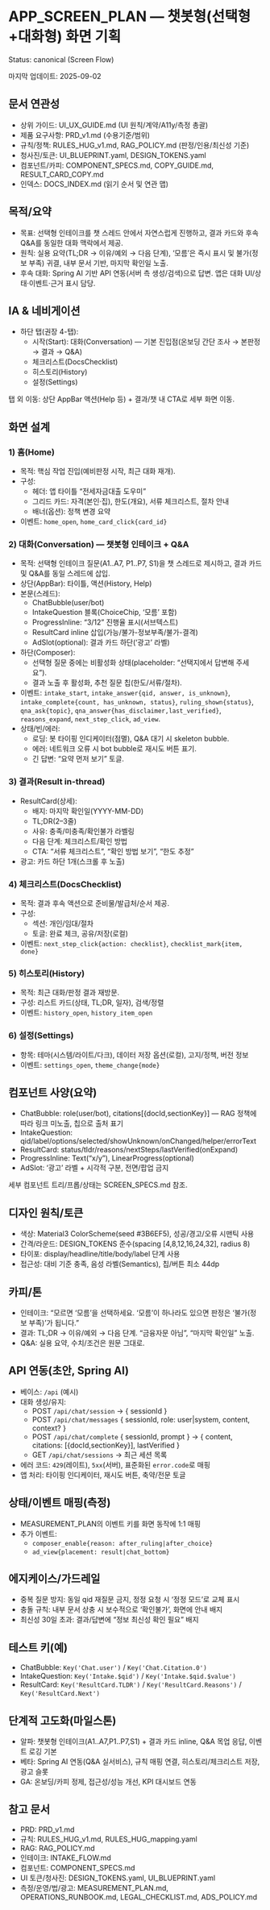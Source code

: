 # APP_SCREEN_PLAN — 챗봇형(선택형+대화형) 화면 기획
Status: canonical (Screen Flow)

마지막 업데이트: 2025-09-02

## 문서 연관성
- 상위 가이드: UI_UX_GUIDE.md (UI 원칙/계약/A11y/측정 총괄)
- 제품 요구사항: PRD_v1.md (수용기준/범위)
- 규칙/정책: RULES_HUG_v1.md, RAG_POLICY.md (판정/인용/최신성 기준)
- 청사진/토큰: UI_BLUEPRINT.yaml, DESIGN_TOKENS.yaml
- 컴포넌트/카피: COMPONENT_SPECS.md, COPY_GUIDE.md, RESULT_CARD_COPY.md
- 인덱스: DOCS_INDEX.md (읽기 순서 및 연관 맵)

## 목적/요약
- 목표: 선택형 인테이크를 챗 스레드 안에서 자연스럽게 진행하고, 결과 카드와 후속 Q&A를 동일한 대화 맥락에서 제공.
- 원칙: 실용 요약(TL;DR → 이유/예외 → 다음 단계), ‘모름’은 즉시 표시 및 불가(정보 부족) 귀결, 내부 문서 기반, 마지막 확인일 노출.
- 후속 대화: Spring AI 기반 API 연동(서버 측 생성/검색)으로 답변. 앱은 대화 UI/상태·이벤트·근거 표시 담당.

## IA & 네비게이션
- 하단 탭(권장 4-탭):
  - 시작(Start): 대화(Conversation) — 기본 진입점(온보딩 간단 조사 → 본판정 → 결과 → Q&A)
  - 체크리스트(DocsChecklist)
  - 히스토리(History)
  - 설정(Settings)

탭 외 이동: 상단 AppBar 액션(Help 등) + 결과/챗 내 CTA로 세부 화면 이동.

## 화면 설계

### 1) 홈(Home)
- 목적: 핵심 작업 진입(예비판정 시작, 최근 대화 재개).
- 구성:
  - 헤더: 앱 타이틀 “전세자금대출 도우미”
  - 그리드 카드: 자격(본인·집), 한도(개요), 서류 체크리스트, 절차 안내
  - 배너(옵션): 정책 변경 요약
- 이벤트: `home_open`, `home_card_click{card_id}`

### 2) 대화(Conversation) — 챗봇형 인테이크 + Q&A
- 목적: 선택형 인테이크 질문(A1..A7, P1..P7, S1)을 챗 스레드로 제시하고, 결과 카드 및 Q&A를 동일 스레드에 삽입.
- 상단(AppBar): 타이틀, 액션(History, Help)
- 본문(스레드):
  - ChatBubble(user/bot)
  - IntakeQuestion 블록(ChoiceChip, ‘모름’ 포함)
  - ProgressInline: “3/12” 진행율 표시(서브텍스트)
  - ResultCard inline 삽입(가능/불가-정보부족/불가-결격)
  - AdSlot(optional): 결과 카드 하단(‘광고’ 라벨)
- 하단(Composer):
  - 선택형 질문 중에는 비활성화 상태(placeholder: “선택지에서 답변해 주세요”).
  - 결과 노출 후 활성화, 추천 질문 칩(한도/서류/절차).
- 이벤트: `intake_start`, `intake_answer{qid, answer, is_unknown}`, `intake_complete{count, has_unknown, status}`, `ruling_shown{status}`, `qna_ask{topic}`, `qna_answer{has_disclaimer,last_verified}`, `reasons_expand`, `next_step_click`, `ad_view`.
- 상태/빈/에러:
  - 로딩: 봇 타이핑 인디케이터(점멸), Q&A 대기 시 skeleton bubble.
  - 에러: 네트워크 오류 시 bot bubble로 재시도 버튼 표기.
  - 긴 답변: “요약 먼저 보기” 토글.

### 3) 결과(Result in-thread)
- ResultCard(상세):
  - 배지: 마지막 확인일(YYYY-MM-DD)
  - TL;DR(2–3줄)
  - 사유: 충족/미충족/확인불가 라벨링
  - 다음 단계: 체크리스트/확인 방법
  - CTA: “서류 체크리스트”, “확인 방법 보기”, “한도 추정”
- 광고: 카드 하단 1개(스크롤 후 노출)

### 4) 체크리스트(DocsChecklist)
- 목적: 결과 후속 액션으로 준비물/발급처/순서 제공.
- 구성:
  - 섹션: 개인/임대/절차
  - 토글: 완료 체크, 공유/저장(로컬)
- 이벤트: `next_step_click{action: checklist}`, `checklist_mark{item, done}`

### 5) 히스토리(History)
- 목적: 최근 대화/판정 결과 재방문.
- 구성: 리스트 카드(상태, TL;DR, 일자), 검색/정렬
- 이벤트: `history_open`, `history_item_open`

### 6) 설정(Settings)
- 항목: 테마(시스템/라이트/다크), 데이터 저장 옵션(로컬), 고지/정책, 버전 정보
- 이벤트: `settings_open`, `theme_change{mode}`

## 컴포넌트 사양(요약)
- ChatBubble: role(user/bot), citations[{docId,sectionKey}] — RAG 정책에 따라 링크 미노출, 칩으로 출처 표기
- IntakeQuestion: qid/label/options/selected/showUnknown/onChanged/helper/errorText
- ResultCard: status/tldr/reasons/nextSteps/lastVerified(onExpand)
- ProgressInline: Text(“x/y”), LinearProgress(optional)
- AdSlot: ‘광고’ 라벨 + 시각적 구분, 전면/팝업 금지

세부 컴포넌트 트리/프롭/상태는 SCREEN_SPECS.md 참조.

## 디자인 원칙/토큰
- 색상: Material3 ColorScheme(seed #3B6EF5), 성공/경고/오류 시맨틱 사용
- 간격/라운드: DESIGN_TOKENS 준수(spacing [4,8,12,16,24,32], radius 8)
- 타이포: display/headline/title/body/label 단계 사용
- 접근성: 대비 기준 충족, 음성 라벨(Semantics), 칩/버튼 최소 44dp

## 카피/톤
- 인테이크: “모르면 ‘모름’을 선택하세요. ‘모름’이 하나라도 있으면 판정은 ‘불가(정보 부족)’가 됩니다.”
- 결과: TL;DR → 이유/예외 → 다음 단계. “금융자문 아님”, “마지막 확인일” 노출.
- Q&A: 실용 요약, 수치/조건은 원문 그대로.

## API 연동(초안, Spring AI)
- 베이스: `/api` (예시)
- 대화 생성/유지:
  - POST `/api/chat/session` → { sessionId }
  - POST `/api/chat/messages` { sessionId, role: user|system, content, context? }
  - POST `/api/chat/complete` { sessionId, prompt } → { content, citations: [{docId,sectionKey}], lastVerified }
  - GET `/api/chat/sessions` → 최근 세션 목록
- 에러 코드: `429`(레이트), `5xx`(서버), 표준화된 `error.code`로 매핑
- 앱 처리: 타이핑 인디케이터, 재시도 버튼, 축약/전문 토글

## 상태/이벤트 매핑(측정)
- MEASUREMENT_PLAN의 이벤트 키를 화면 동작에 1:1 매핑
- 추가 이벤트:
  - `composer_enable{reason: after_ruling|after_choice}`
  - `ad_view{placement: result|chat_bottom}`

## 에지케이스/가드레일
- 중복 질문 방지: 동일 qid 재질문 금지, 정정 요청 시 ‘정정 모드’로 교체 표시
- 충돌 규칙: 내부 문서 상충 시 보수적으로 ‘확인불가’, 화면에 안내 배지
- 최신성 30일 초과: 결과/답변에 “정보 최신성 확인 필요” 배지

## 테스트 키(예)
- ChatBubble: `Key('Chat.user')` / `Key('Chat.Citation.0')`
- IntakeQuestion: `Key('Intake.$qid')` / `Key('Intake.$qid.$value')`
- ResultCard: `Key('ResultCard.TLDR')` / `Key('ResultCard.Reasons')` / `Key('ResultCard.Next')`

## 단계적 고도화(마일스톤)
- 알파: 챗봇형 인테이크(A1..A7,P1..P7,S1) + 결과 카드 inline, Q&A 목업 응답, 이벤트 로깅 기본
- 베타: Spring AI 연동(Q&A 실서비스), 규칙 매핑 연결, 히스토리/체크리스트 저장, 광고 슬롯
- GA: 온보딩/카피 정제, 접근성/성능 개선, KPI 대시보드 연동

## 참고 문서
- PRD: PRD_v1.md
- 규칙: RULES_HUG_v1.md, RULES_HUG_mapping.yaml
- RAG: RAG_POLICY.md
- 인테이크: INTAKE_FLOW.md
- 컴포넌트: COMPONENT_SPECS.md
- UI 토큰/청사진: DESIGN_TOKENS.yaml, UI_BLUEPRINT.yaml
- 측정/운영/법/광고: MEASUREMENT_PLAN.md, OPERATIONS_RUNBOOK.md, LEGAL_CHECKLIST.md, ADS_POLICY.md
